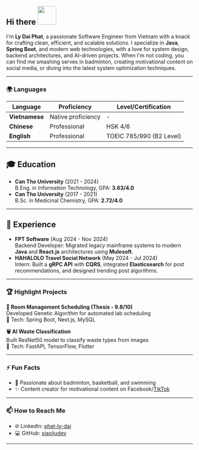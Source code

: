 ## Hi there <img src="https://media.giphy.com/media/mGcNjsfWAjY5AEZNw6/giphy.gif" width="50"></h2>

I'm **Ly Dai Phat**, a passionate Software Engineer from Vietnam with a knack for crafting clean, efficient, and scalable solutions. I specialize in **Java**, **Spring Boot**, and modern web technologies, with a love for system design, backend architectures, and AI-driven projects. When I'm not coding, you can find me smashing serves in badminton, creating motivational content on social media, or diving into the latest system optimization techniques.

---

### 🌍 Languages

| Language       | Proficiency                          | Level/Certification       |
|----------------|--------------------------------------|---------------------------|
| **Vietnamese** | Native proficiency   | -                         |
| **Chinese**    | Professional         | HSK 4/6                   |
| **English**    | Professional         | TOEIC 785/990 (B2 Level)  |

---

## 🎓 Education
- **Can Tho University** (2021 - 2024)  
  B.Eng. in Information Technology, GPA: **3.63/4.0**
- **Can Tho University** (2017 - 2021)  
  B.Sc. in Medicinal Chemistry, GPA: **2.72/4.0**

---
## 💼 Experience
- **FPT Software** (Aug 2024 - Nov 2024)  
  Backend Developer: Migrated legacy mainframe systems to modern **Java** and **React.js** architectures using **Mulesoft**.
- **HAHALOLO Travel Social Network** (May 2024 - Jul 2024)  
  Intern: Built a **gRPC API** with **CQRS**, integrated **Elasticsearch** for post recommendations, and designed trending post algorithms.

---

### 🏆 Highlight Projects
**🧬 Room Management Scheduling (Thesis - 9.8/10)**  
Developed Genetic Algorithm for automated lab scheduling  
🔹 Tech: Spring Boot, Next.js, MySQL  

**🗑️ AI Waste Classification**  
Built ResNet50 model to classify waste types from images  
🔹 Tech: FastAPI, TensorFlow, Flutter

---

### ⚡ Fun Facts
- 🏸 Passionate about badminton, basketball, and swimming
- ✨ Content creator for motivational content on Facebook/[TikTok](https://www.tiktok.com/@youxiu.motivation)

---

### 📫 How to Reach Me
- 🌐 LinkedIn: [phat-ly-dai](https://linkedin.com/in/phat-ly-dai)
- 💻 GitHub: [xiaojiudev](https://github.com/xiaojiudev)

---

<!--
**xiaojiudev/xiaojiudev** is a ✨ _special_ ✨ repository because its `README.md` (this file) appears on your GitHub profile.

Here are some ideas to get you started:

- 🔭 I’m currently working on ...
- 🌱 I’m currently learning ...
- 👯 I’m looking to collaborate on ...
- 🤔 I’m looking for help with ...
- 💬 Ask me about ...
- 📫 How to reach me: ...
- 😄 Pronouns: ...
- ⚡ Fun fact: ...
-->
